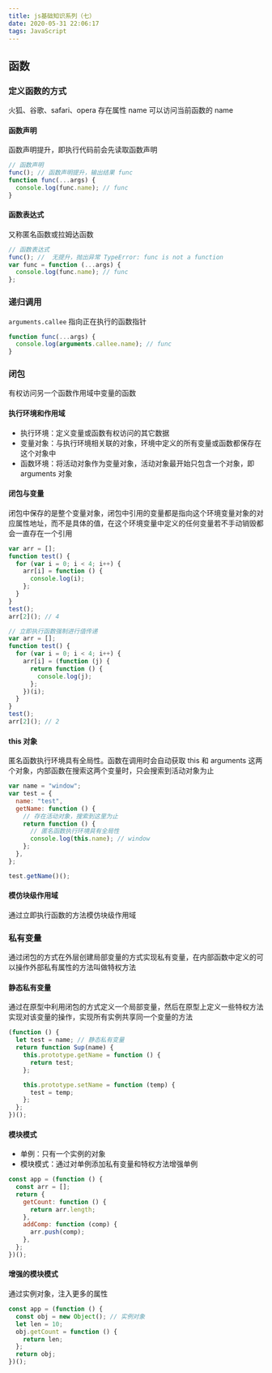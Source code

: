 ```yaml
---
title: js基础知识系列（七）
date: 2020-05-31 22:06:17
tags: JavaScript
---
```


## 函数

### 定义函数的方式

火狐、谷歌、safari、opera 存在属性 name 可以访问当前函数的 name

#### 函数声明

函数声明提升，即执行代码前会先读取函数声明

```js
// 函数声明
func(); // 函数声明提升，输出结果 func
function func(...args) {
  console.log(func.name); // func
}
```

#### 函数表达式

又称匿名函数或拉姆达函数

```js
// 函数表达式
func(); //  无提升，抛出异常 TypeError: func is not a function
var func = function (...args) {
  console.log(func.name); // func
};
```

### 递归调用

`arguments.callee` 指向正在执行的函数指针

```js
function func(...args) {
  console.log(arguments.callee.name); // func
}
```

### 闭包

有权访问另一个函数作用域中变量的函数

#### 执行环境和作用域

- 执行环境：定义变量或函数有权访问的其它数据
- 变量对象：与执行环境相关联的对象，环境中定义的所有变量或函数都保存在这个对象中
- 函数环境：将活动对象作为变量对象，活动对象最开始只包含一个对象，即 arguments 对象

#### 闭包与变量

闭包中保存的是整个变量对象，闭包中引用的变量都是指向这个环境变量对象的对应属性地址，而不是具体的值，在这个环境变量中定义的任何变量若不手动销毁都会一直存在一个引用

```js
var arr = [];
function test() {
  for (var i = 0; i < 4; i++) {
    arr[i] = function () {
      console.log(i);
    };
  }
}
test();
arr[2](); // 4

// 立即执行函数强制进行值传递
var arr = [];
function test() {
  for (var i = 0; i < 4; i++) {
    arr[i] = (function (j) {
      return function () {
        console.log(j);
      };
    })(i);
  }
}
test();
arr[2](); // 2
```

#### this 对象

匿名函数执行环境具有全局性。函数在调用时会自动获取 this 和 arguments 这两个对象，内部函数在搜索这两个变量时，只会搜索到活动对象为止

```js
var name = "window";
var test = {
  name: "test",
  getName: function () {
    // 存在活动对象，搜索到这里为止
    return function () {
      // 匿名函数执行环境具有全局性
      console.log(this.name); // window
    };
  },
};

test.getName()();
```

#### 模仿块级作用域

通过立即执行函数的方法模仿块级作用域

### 私有变量

通过闭包的方式在外层创建局部变量的方式实现私有变量，在内部函数中定义的可以操作外部私有属性的方法叫做特权方法

#### 静态私有变量

通过在原型中利用闭包的方式定义一个局部变量，然后在原型上定义一些特权方法实现对该变量的操作，实现所有实例共享同一个变量的方法

```js
(function () {
  let test = name; // 静态私有变量
  return function Sup(name) {
    this.prototype.getName = function () {
      return test;
    };

    this.prototype.setName = function (temp) {
      test = temp;
    };
  };
})();
```

#### 模块模式

- 单例：只有一个实例的对象
- 模块模式：通过对单例添加私有变量和特权方法增强单例

```js
const app = (function () {
  const arr = [];
  return {
    getCount: function () {
      return arr.length;
    },
    addComp: function (comp) {
      arr.push(comp);
    },
  };
})();
```

#### 增强的模块模式

通过实例对象，注入更多的属性

```js
const app = (function () {
  const obj = new Object(); // 实例对象
  let len = 10;
  obj.getCount = function () {
    return len;
  };
  return obj;
})();
```
